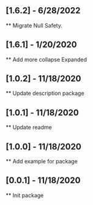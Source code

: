 ## [1.6.2] - 6/28/2022
** Migrate Null Safety.

## [1.6.1] - 1/20/2020
** Add more collapse Expanded

## [1.0.2] - 11/18/2020
** Update description package

## [1.0.1] - 11/18/2020
** Update readme

## [1.0.0] - 11/18/2020
** Add example for package

## [0.0.1] - 11/18/2020
** Init package

